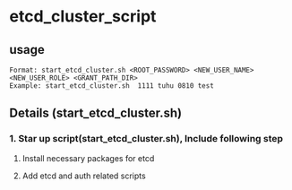 # etcd_cluster_script

## usage
```
Format: start_etcd_cluster.sh <ROOT_PASSWORD> <NEW_USER_NAME> <NEW_USER_ROLE> <GRANT_PATH_DIR>
Example: start_etcd_cluster.sh  1111 tuhu 0810 test
```

## Details (start_etcd_cluster.sh)

### 1. Star up script(start_etcd_cluster.sh), Include following step

1) Install necessary packages for etcd

2) Add etcd and auth related scripts
